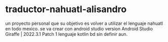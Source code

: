 # traductor-nahuatl-alisandro
un proyecto personal que su objetivo es volver a utilizar el lenguaje nahuatl en todo mexico.
se va crear con android studio version Android Studio Giraffe | 2022.3.1 Patch 1
lenguaje kotlin 
bd sin definir aun.
